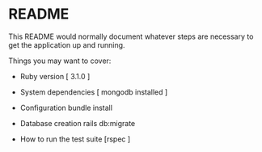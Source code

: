 # README

This README would normally document whatever steps are necessary to get the
application up and running.

Things you may want to cover:

* Ruby version [ 3.1.0 ]

* System dependencies [ mongodb installed ]

* Configuration bundle install

* Database creation rails db:migrate


* How to run the test suite [rspec ]

